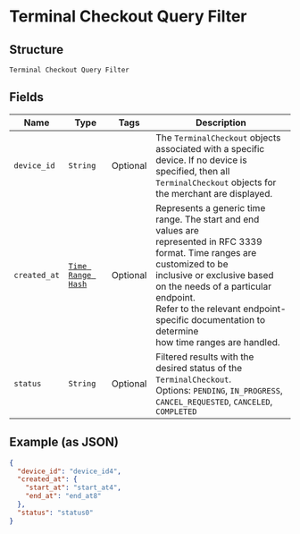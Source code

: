 
# Terminal Checkout Query Filter

## Structure

`Terminal Checkout Query Filter`

## Fields

| Name | Type | Tags | Description |
|  --- | --- | --- | --- |
| `device_id` | `String` | Optional | The `TerminalCheckout` objects associated with a specific device. If no device is specified, then all<br>`TerminalCheckout` objects for the merchant are displayed. |
| `created_at` | [`Time Range Hash`](../../doc/models/time-range.md) | Optional | Represents a generic time range. The start and end values are<br>represented in RFC 3339 format. Time ranges are customized to be<br>inclusive or exclusive based on the needs of a particular endpoint.<br>Refer to the relevant endpoint-specific documentation to determine<br>how time ranges are handled. |
| `status` | `String` | Optional | Filtered results with the desired status of the `TerminalCheckout`.<br>Options: `PENDING`, `IN_PROGRESS`, `CANCEL_REQUESTED`, `CANCELED`, `COMPLETED` |

## Example (as JSON)

```json
{
  "device_id": "device_id4",
  "created_at": {
    "start_at": "start_at4",
    "end_at": "end_at8"
  },
  "status": "status0"
}
```

